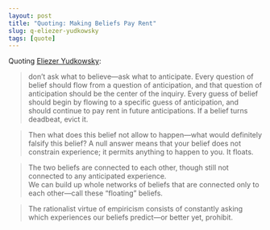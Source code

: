 ```yaml
---
layout: post
title: "Quoting: Making Beliefs Pay Rent"
slug: q-eliezer-yudkowsky
tags: [quote]
---
```


Quoting [Eliezer Yudkowsky](https://www.lesswrong.com/posts/a7n8GdKiAZRX86T5A/making-beliefs-pay-rent-in-anticipated-experiences):

> don’t ask what to believe—ask what to anticipate. Every question of belief should flow from a question of anticipation, and that question of anticipation should be the center of the inquiry. Every guess of belief should begin by flowing to a specific guess of anticipation, and should continue to pay rent in future anticipations. If a belief turns deadbeat, evict it.

> Then what does this belief not allow to happen—what would definitely falsify this belief? A null answer means that your belief does not constrain experience; it permits anything to happen to you. It floats.

> The two beliefs are connected to each other, though still not connected to any anticipated experience.<br>We can build up whole networks of beliefs that are connected only to each other—call these “floating” beliefs.

> The rationalist virtue of empiricism consists of constantly asking which experiences our beliefs predict—or better yet, prohibit.

